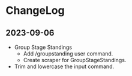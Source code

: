 # ChangeLog

## 2023-09-06
- Group Stage Standings
    - Add /groupstanding user command.
    - Create scraper for GroupStageStandings.
- Trim and lowercase the input command.
